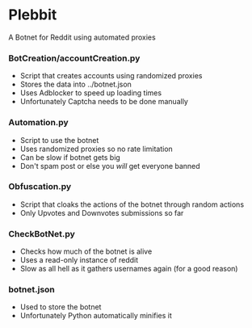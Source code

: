 # Plebbit
A Botnet for Reddit using automated proxies

### BotCreation/accountCreation.py
+ Script that creates accounts using randomized proxies
+ Stores the data into ../botnet.json
+ Uses Adblocker to speed up loading times
+ Unfortunately Captcha needs to be done manually

### Automation.py
+ Script to use the botnet
+ Uses randomized proxies so no rate limitation
+ Can be slow if botnet gets big
+ Don't spam post or else you *will* get everyone banned

### Obfuscation.py
+ Script that cloaks the actions of the botnet through random actions
+ Only Upvotes and Downvotes submissions so far

### CheckBotNet.py
+ Checks how much of the botnet is alive
+ Uses a read-only instance of reddit
+ Slow as all hell as it gathers usernames again (for a good reason)

### botnet.json
+ Used to store the botnet
+ Unfortunately Python automatically minifies it

